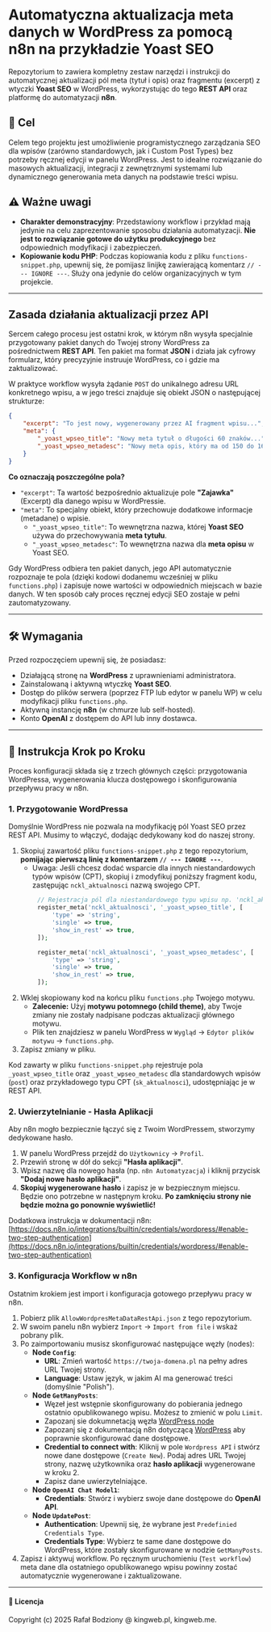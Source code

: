# Automatyczna aktualizacja meta danych w WordPress za pomocą n8n na przykładzie Yoast SEO

Repozytorium to zawiera kompletny zestaw narzędzi i instrukcji do automatycznej aktualizacji pól meta (tytuł i opis) oraz fragmentu (excerpt) z wtyczki **Yoast SEO** w WordPress, wykorzystując do tego **REST API** oraz platformę do automatyzacji **n8n**.

## 🎯 Cel

Celem tego projektu jest umożliwienie programistycznego zarządzania SEO dla wpisów (zarówno standardowych, jak i Custom Post Types) bez potrzeby ręcznej edycji w panelu WordPress. Jest to idealne rozwiązanie do masowych aktualizacji, integracji z zewnętrznymi systemami lub dynamicznego generowania meta danych na podstawie treści wpisu.

## ⚠️ Ważne uwagi

* **Charakter demonstracyjny**: Przedstawiony workflow i przykład mają jedynie na celu zaprezentowanie sposobu działania automatyzacji. **Nie jest to rozwiązanie gotowe do użytku produkcyjnego** bez odpowiednich modyfikacji i zabezpieczeń.
* **Kopiowanie kodu PHP**: Podczas kopiowania kodu z pliku `functions-snippet.php`, upewnij się, że pomijasz linijkę zawierającą komentarz `// --- IGNORE ---`. Służy ona jedynie do celów organizacyjnych w tym projekcie.

-----

## Zasada działania aktualizacji przez API

Sercem całego procesu jest ostatni krok, w którym n8n wysyła specjalnie przygotowany pakiet danych do Twojej strony WordPress za pośrednictwem **REST API**. Ten pakiet ma format **JSON** i działa jak cyfrowy formularz, który precyzyjnie instruuje WordPress, co i gdzie ma zaktualizować.

W praktyce workflow wysyła żądanie `POST` do unikalnego adresu URL konkretnego wpisu, a w jego treści znajduje się obiekt JSON o następującej strukturze:

```json
{
    "excerpt": "To jest nowy, wygenerowany przez AI fragment wpisu...",
    "meta": {
        "_yoast_wpseo_title": "Nowy meta tytuł o długości 60 znaków...",
        "_yoast_wpseo_metadesc": "Nowy meta opis, który ma od 150 do 160 znaków i opisuje zawartość..."
    }
}
```

**Co oznaczają poszczególne pola?**

  * `"excerpt"`: Ta wartość bezpośrednio aktualizuje pole **"Zajawka"** (Excerpt) dla danego wpisu w WordPressie.
  * `"meta"`: To specjalny obiekt, który przechowuje dodatkowe informacje (metadane) o wpisie.
      * `"_yoast_wpseo_title"`: To wewnętrzna nazwa, której **Yoast SEO** używa do przechowywania **meta tytułu**.
      * `"_yoast_wpseo_metadesc"`: To wewnętrzna nazwa dla **meta opisu** w Yoast SEO.

Gdy WordPress odbiera ten pakiet danych, jego API automatycznie rozpoznaje te pola (dzięki kodowi dodanemu wcześniej w pliku `functions.php`) i zapisuje nowe wartości w odpowiednich miejscach w bazie danych. W ten sposób cały proces ręcznej edycji SEO zostaje w pełni zautomatyzowany.

---

## 🛠️ Wymagania

Przed rozpoczęciem upewnij się, że posiadasz:
* Działającą stronę na **WordPress** z uprawnieniami administratora.
* Zainstalowaną i aktywną wtyczkę **Yoast SEO**.
* Dostęp do plików serwera (poprzez FTP lub edytor w panelu WP) w celu modyfikacji pliku `functions.php`.
* Aktywną instancję **n8n** (w chmurze lub self-hosted).
* Konto **OpenAI** z dostępem do API lub inny dostawca.

---

## 🚀 Instrukcja Krok po Kroku

Proces konfiguracji składa się z trzech głównych części: przygotowania WordPressa, wygenerowania klucza dostępowego i skonfigurowania przepływu pracy w n8n.

### 1. Przygotowanie WordPressa

Domyślnie WordPress nie pozwala na modyfikację pól Yoast SEO przez REST API. Musimy to włączyć, dodając dedykowany kod do naszej strony.

1.  Skopiuj zawartość pliku `functions-snippet.php` z tego repozytorium, **pomijając pierwszą linię z komentarzem `// --- IGNORE ---`**.
    * Uwaga: Jeśli chcesz dodać wsparcie dla innych niestandardowych typów wpisów (CPT), skopiuj i zmodyfikuj poniższy fragment kodu, zastępując `nckl_aktualnosci` nazwą swojego CPT.

```php
        // Rejestracja pól dla niestandardowego typu wpisu np. 'nckl_aktualnosci'
        register_meta('nckl_aktualnosci', '_yoast_wpseo_title', [
            'type' => 'string',
            'single' => true,
            'show_in_rest' => true,
        ]);

        register_meta('nckl_aktualnosci', '_yoast_wpseo_metadesc', [
            'type' => 'string',
            'single' => true,
            'show_in_rest' => true,
        ]);
```

2.  Wklej skopiowany kod na końcu pliku `functions.php` Twojego motywu.
    * **Zalecenie:** Użyj **motywu potomnego (child theme)**, aby Twoje zmiany nie zostały nadpisane podczas aktualizacji głównego motywu.
    * Plik ten znajdziesz w panelu WordPress w `Wygląd` → `Edytor plików motywu` → `functions.php`.
3.  Zapisz zmiany w pliku.

Kod zawarty w pliku `functions-snippet.php` rejestruje pola `_yoast_wpseo_title` oraz `_yoast_wpseo_metadesc` dla standardowych wpisów (`post`) oraz przykładowego typu CPT (`sk_aktualnosci`), udostępniając je w REST API.

### 2. Uwierzytelnianie - Hasła Aplikacji

Aby n8n mogło bezpiecznie łączyć się z Twoim WordPressem, stworzymy dedykowane hasło.

1.  W panelu WordPress przejdź do `Użytkownicy` → `Profil`.
2.  Przewiń stronę w dół do sekcji **"Hasła aplikacji"**.
3.  Wpisz nazwę dla nowego hasła (np. `n8n Automatyzacja`) i kliknij przycisk **"Dodaj nowe hasło aplikacji"**.
4.  **Skopiuj wygenerowane hasło** i zapisz je w bezpiecznym miejscu. Będzie ono potrzebne w następnym kroku. **Po zamknięciu strony nie będzie można go ponownie wyświetlić!**

Dodatkowa instrukcja w dokumentacji n8n:
[https://docs.n8n.io/integrations/builtin/credentials/wordpress/#enable-two-step-authentication](https://docs.n8n.io/integrations/builtin/credentials/wordpress/#enable-two-step-authentication)

### 3. Konfiguracja Workflow w n8n

Ostatnim krokiem jest import i konfiguracja gotowego przepływu pracy w n8n.

1.  Pobierz plik `AllowWordpresMetaDataRestApi.json` z tego repozytorium.
2.  W swoim panelu n8n wybierz `Import` → `Import from file` i wskaż pobrany plik.
3.  Po zaimportowaniu musisz skonfigurować następujące węzły (nodes):
    * **Node `Config`**:
        * **URL**: Zmień wartość `https://twoja-domena.pl` na pełny adres URL Twojej strony.
        * **Language**: Ustaw język, w jakim AI ma generować treści (domyślnie "Polish").
    * **Node `GetManyPosts`**:
        * Węzeł jest wstępnie skonfigurowany do pobierania jednego ostatnio opublikowanego wpisu. Możesz to zmienić w polu `Limit`.
        * Zapozanj sie dokumnetacją węzła [WordPress node](https://docs.n8n.io/integrations/builtin/app-nodes/n8n-nodes-base.wordpress/)
        * Zapozanj się z dokumentacją n8n dotyczącą [WordPress](https://docs.n8n.io/integrations/builtin/credentials/wordpress/) aby poprawnie skonfigurować dane dostępowe.
        * **Credential to connect with**: Kliknij w pole `Wordpress API` i stwórz nowe dane dostępowe (`Create New`). Podaj adres URL Twojej strony, nazwę użytkownika oraz **hasło aplikacji** wygenerowane w kroku 2.
        * Zapisz dane uwierzytelniające.
    * **Node `OpenAI Chat Model1`**:
        * **Credentials**: Stwórz i wybierz swoje dane dostępowe do **OpenAI API**.
    * **Node `UpdatePost`**:
        * **Authentication**: Upewnij się, że wybrane jest `Predefinied Credentials Type`.
        * **Credentials Type**: Wybierz te same dane dostępowe do WordPress, które zostały skonfigurowane w nodzie `GetManyPosts`.
4.  Zapisz i aktywuj workflow. Po ręcznym uruchomieniu (`Test workflow`) meta dane dla ostatniego opublikowanego wpisu powinny zostać automatycznie wygenerowane i zaktualizowane.

---


#### 📜 Licencja
Copyright (c) 2025 Rafał Bodziony @ kingweb.pl, kingweb.me.